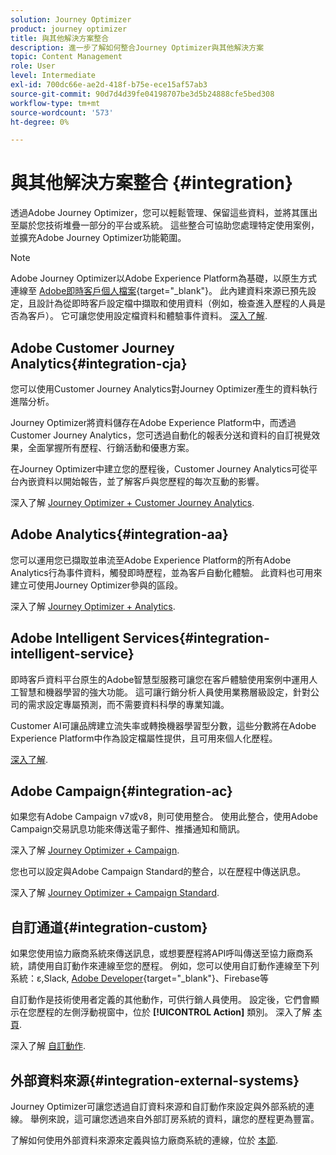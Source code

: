```yaml
---
solution: Journey Optimizer
product: journey optimizer
title: 與其他解決方案整合
description: 進一步了解如何整合Journey Optimizer與其他解決方案
topic: Content Management
role: User
level: Intermediate
exl-id: 700dc66e-ae2d-418f-b75e-ece15af57ab3
source-git-commit: 90d7d4d39fe04198707be3d5b24888cfe5bed308
workflow-type: tm+mt
source-wordcount: '573'
ht-degree: 0%

---
```


# 與其他解決方案整合 {#integration}

透過Adobe Journey Optimizer，您可以輕鬆管理、保留這些資料，並將其匯出至屬於您技術堆疊一部分的平台或系統。 這些整合可協助您處理特定使用案例，並擴充Adobe Journey Optimizer功能範圍。

>[!NOTE]
>
> Adobe Journey Optimizer以Adobe Experience Platform為基礎，以原生方式連線至 [Adobe即時客戶個人檔案](https://experienceleague.adobe.com/docs/experience-platform/profile/home.html){target=&quot;_blank&quot;}。 此內建資料來源已預先設定，且設計為從即時客戶設定檔中擷取和使用資料（例如，檢查進入歷程的人員是否為客戶）。 它可讓您使用設定檔資料和體驗事件資料。 [深入了解](../datasource/adobe-experience-platform-data-source.md).

## Adobe Customer Journey Analytics{#integration-cja}

您可以使用Customer Journey Analytics對Journey Optimizer產生的資料執行進階分析。

Journey Optimizer將資料儲存在Adobe Experience Platform中，而透過Customer Journey Analytics，您可透過自動化的報表分送和資料的自訂視覺效果，全面掌握所有歷程、行銷活動和優惠方案。

在Journey Optimizer中建立您的歷程後，Customer Journey Analytics可從平台內嵌資料以開始報告，並了解客戶與您歷程的每次互動的影響。

深入了解 [Journey Optimizer + Customer Journey Analytics](../reports/cja-ajo.md).

## Adobe Analytics{#integration-aa}

您可以運用您已擷取並串流至Adobe Experience Platform的所有Adobe Analytics行為事件資料，觸發即時歷程，並為客戶自動化體驗。 此資料也可用來建立可使用Journey Optimizer參與的區段。

深入了解 [Journey Optimizer + Analytics](../event/about-analytics.md).

## Adobe Intelligent Services{#integration-intelligent-service}

即時客戶資料平台原生的Adobe智慧型服務可讓您在客戶體驗使用案例中運用人工智慧和機器學習的強大功能。 這可讓行銷分析人員使用業務層級設定，針對公司的需求設定專屬預測，而不需要資料科學的專業知識。

Customer AI可讓品牌建立流失率或轉換機器學習型分數，這些分數將在Adobe Experience Platform中作為設定檔屬性提供，且可用來個人化歷程。

[深入了解](../building-journeys/ai-services-overview.md).


## Adobe Campaign{#integration-ac}

如果您有Adobe Campaign v7或v8，則可使用整合。 使用此整合，使用Adobe Campaign交易訊息功能來傳送電子郵件、推播通知和簡訊。

深入了解 [Journey Optimizer + Campaign](../building-journeys/ajo-ac.md).

您也可以設定與Adobe Campaign Standard的整合，以在歷程中傳送訊息。

深入了解 [Journey Optimizer + Campaign Standard](../building-journeys/ajo-ac.md).

## 自訂通道{#integration-custom}

如果您使用協力廠商系統來傳送訊息，或想要歷程將API呼叫傳送至協力廠商系統，請使用自訂動作來連線至您的歷程。 例如，您可以使用自訂動作連線至下列系統：ε,Slack, [Adobe Developer](https://developer.adobe.com){target=&quot;_blank&quot;}、Firebase等

自訂動作是技術使用者定義的其他動作，可供行銷人員使用。 設定後，它們會顯示在您歷程的左側浮動視窗中，位於 **[!UICONTROL Action]** 類別。 深入了解 [本頁](../building-journeys/about-journey-activities.md#action-activities).

深入了解 [自訂動作](../action/about-custom-action-configuration.md).

## 外部資料來源{#integration-external-systems}

Journey Optimizer可讓您透過自訂資料來源和自訂動作來設定與外部系統的連線。 舉例來說，這可讓您透過來自外部訂房系統的資料，讓您的歷程更為豐富。

了解如何使用外部資料來源來定義與協力廠商系統的連線，位於 [本節](../datasource/external-data-sources.md).

